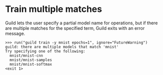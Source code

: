# Train multiple matches

Guild lets the user specify a partial model name for operations, but
if there are multiple matches for the specified term, Guild exits with
an error message.

    >>> run("guild train -y mnist epochs=1", ignore="FutureWarning")
    guild: there are multiple models that match 'mnist'
    Try specifying one of the following:
      mnist/mnist-cnn
      mnist/mnist-samples
      mnist/mnist-softmax
    <exit 1>
